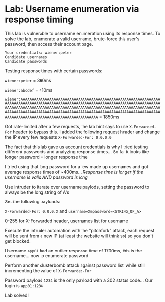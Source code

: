 # Lab: Username enumeration via response timing

 This lab is vulnerable to username enumeration using its response times. To solve the lab, enumerate a valid username, brute-force this user's password, then access their account page.

    Your credentials: wiener:peter
    Candidate usernames
    Candidate passwords



Testing response times with certain passwords:

`wiener:peter` = 360ms

`wiener:abcdef` = 410ms

`wiener:AAAAAAAAAAAAAAAAAAAAAAAAAAAAAAAAAAAAAAAAAAAAAAAAAAAAAAAAAAAAAAAAAAAAAAAAAAAAAAAAAAAAAAAAAAAAAAAAAAAAAAAAAAAAAAAAAAAAAAAAAAAAAAAAAAAAAAAAAAAAAAAAAAAAAAAAAAAAAAAAAAAAAAAAAAAAAAAAAAAAAAAAAAAAAAAAAAAAAAAAAAAAAAAAAAAAAAAAAAAAAAAAAAAAAAAAAAAAAAAAAAAAAAAAAAAAAAAAAAAAAAAAAAAAAAAAAAAAAAAAAAAAAAAAAAAAAAAAAAAAAAAAAAAAAAAAAAA` = 1850ms

Got rate-limited after a few requests, the lab hint says to use `X-Forwarded-For` header to bypass this. I added the following request header and change the IP every few requests `X-Forwarded-For: 0.0.0.0`

The fact that this lab gave us account credentials is why I tried testing different passwords and analyzing response times... So far it looks like longer password = longer response time

I tried using that long password for a few made up usernames and got average response times of ~400ms... *Response time is longer if the username is valid AND password is long*

Use intruder to iterate over username paylods, setting the password to always be the long string of A's

Set the following payloads:

`X-Forwarded-For: 0.0.0.X` and `username=X&password=<STRING_OF_A>`

0-255 for X-Forwarded header, usernames list for username

Execute the intruder automation with the "pitchfork" attack, each request will be sent from a new IP (at least the website will think so) so you don't get blocked.

Username `app01` had an outlier response time of 1700ms, this is the username... now to enumerate password


Perform another clusterbomb attack against password list, while still incrementing the value of `X-Forwarded-For`

Password payload `1234` is the only payload with a 302 status code...
Our login is `app01:1234`

Lab solved!


